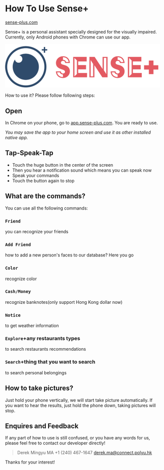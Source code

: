 # How To Use Sense+

[sense-plus.com](http://sense-plus.com)

Sense+ is a personal assistant specially designed for the visually impaired. Currently, only Android phones with Chrome can use our app.

![](../files/LogoWithName.png)

How to use it? Please follow following steps:

## Open

In Chrome on your phone, go to [app.sense-plus.com](http://app.sense-plus.com). You are ready to use.

*You may save the app to your home screen and use it as other installed native app.*

## Tap-Speak-Tap

* Touch the huge button in the center of the screen
* Then you hear a notification sound which means you can speak now
* Speak your commands
* Touch the button again to stop

## What are the commands?

You can use all the following commands:

### `Friend`
you can recognize your friends
### `Add Friend`
how to add a new person's faces to our database? Here you go
### `Color`
recognize color
### `Cash/Money`
recognize banknotes(only support Hong Kong dollar now)
### `Notice`
to get weather information
### `Explore`+any restaurants types
to search restaurants recommendations
### `Search`+thing that you want to search
to search personal belongings

## How to take pictures?

Just hold your phone vertically, we will start take picture automatically. If you want to hear the results, just hold the phone down, taking pictures will stop.

## Enquires and Feedback

If any part of how to use is still confused, or you have any words for us, please feel free to contact our developer directly! 
> Derek Mingyu MA
> +1 (240) 467-1647
> derek.ma@connect.polyu.hk

Thanks for your interest!

